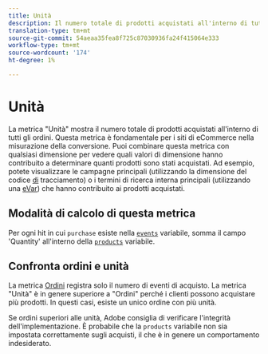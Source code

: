 ```yaml
---
title: Unità
description: Il numero totale di prodotti acquistati all'interno di tutti gli ordini.
translation-type: tm+mt
source-git-commit: 54aeaa35fea8f725c87030936fa24f415064e333
workflow-type: tm+mt
source-wordcount: '174'
ht-degree: 1%

---
```



# Unità

La metrica &quot;Unità&quot; mostra il numero totale di prodotti acquistati all&#39;interno di tutti gli ordini. Questa metrica è fondamentale per i siti di eCommerce nella misurazione della conversione. Puoi combinare questa metrica con qualsiasi dimensione per vedere quali valori di dimensione hanno contribuito a determinare quanti prodotti sono stati acquistati. Ad esempio, potete visualizzare le campagne principali (utilizzando la dimensione del codice [di](../dimensions/tracking-code.md) tracciamento) o i termini di ricerca interna principali (utilizzando una [eVar](../dimensions/evar.md)) che hanno contribuito ai prodotti acquistati.

## Modalità di calcolo di questa metrica

Per ogni hit in cui `purchase` esiste nella [`events`](/help/implement/vars/page-vars/events/events-overview.md) variabile, somma il campo &#39;Quantity&#39; all&#39;interno della [`products`](/help/implement/vars/page-vars/products.md) variabile.

## Confronta ordini e unità

La metrica [Ordini](orders.md) registra solo il numero di eventi di acquisto. La metrica &quot;Unità&quot; è in genere superiore a &quot;Ordini&quot; perché i clienti possono acquistare più prodotti. In questi casi, esiste un unico ordine con più unità.

Se ordini superiori alle unità, Adobe consiglia di verificare l&#39;integrità dell&#39;implementazione. È probabile che la `products` variabile non sia impostata correttamente sugli acquisti, il che è in genere un comportamento indesiderato.
